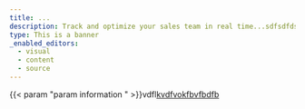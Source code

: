 ```yaml
---
title: ...
description: Track and optimize your sales team in real time...sdfsdfdsfvbhfhfghgh hello
type: This is a banner
_enabled_editors:
  - visual
  - content
  - source
---
```

{{< param "param information " >}}vdfl[kvdfvokfbvfbdfb]()
